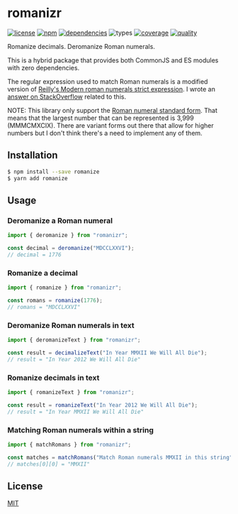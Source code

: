 # romanizr

[![license](https://img.shields.io/badge/license-MIT-blue.svg?style=flat-square)](https://github.com/mekwall/romanizr/blob/main/LICENSE) [![npm](https://img.shields.io/npm/v/romanizr.svg?style=flat-square&logo=npm)](https://www.npmjs.com/package/romanizr) [![dependencies](https://img.shields.io/librariesio/github/mekwall/romanizr.svg?style=flat-square)](https://github.com/mekwall/romanizr) ![types](https://img.shields.io/npm/types/romanizr.svg?style=flat-square&logo=typescript) [![coverage](https://img.shields.io/codecov/c/github/mekwall/romanizr?style=flat-square)](https://codecov.io/github/mekwall/romanizr?branch=main) [![quality](https://img.shields.io/lgtm/grade/javascript/github/mekwall/romanizr?style=flat-square)](https://lgtm.com/projects/g/mekwall/romanizr/?mode=list)

Romanize decimals. Deromanize Roman numerals.

This is a hybrid package that provides both CommonJS and ES modules with zero dependencies.

The regular expression used to match Roman numerals is a modified version of [Reilly's Modern roman numerals strict expression][1]. I wrote an [answer on StackOverflow][3] related to this.

NOTE: This library only support the [Roman numeral standard form][2]. That means that the largest number that can be represented is 3,999 (MMMCMXCIX). There are variant forms out there that allow for higher numbers but I don't think there's a need to implement any of them.

## Installation

```sh
$ npm install --save romanize
$ yarn add romanize
```

## Usage

### Deromanize a Roman numeral

```js
import { deromanize } from "romanizr";

const decimal = deromanize("MDCCLXXVI");
// decimal = 1776
```

### Romanize a decimal

```js
import { romanize } from "romanizr";

const romans = romanize(1776);
// romans = "MDCCLXXVI"
```

### Deromanize Roman numerals in text

```js
import { deromanizeText } from "romanizr";

const result = decimalizeText("In Year MMXII We Will All Die");
// result = "In Year 2012 We Will All Die"
```

### Romanize decimals in text

```js
import { romanizeText } from "romanizr";

const result = romanizeText("In Year 2012 We Will All Die");
// result = "In Year MMXII We Will All Die"
```

### Matching Roman numerals within a string

```js
import { matchRomans } from "romanizr";

const matches = matchRomans("Match Roman numerals MMXII in this string");
// matches[0][0] = "MMXII"
```

## License

[MIT](./LICENSE)

[1]: https://www.oreilly.com/library/view/regular-expressions-cookbook/9780596802837/ch06s09.html
[2]: https://en.wikipedia.org/wiki/Roman_numerals#Standard_form
[3]: https://stackoverflow.com/questions/267399/how-do-you-match-only-valid-roman-numerals-with-a-regular-expression/68450933#68450933
